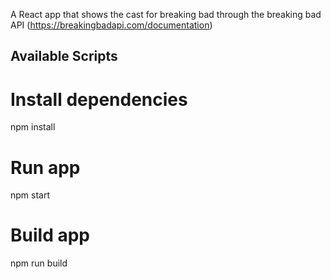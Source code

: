 A React app that shows the cast for breaking bad through the breaking bad API (https://breakingbadapi.com/documentation)

## Available Scripts

# Install dependencies
npm install

# Run app
npm start

# Build app
npm run build
